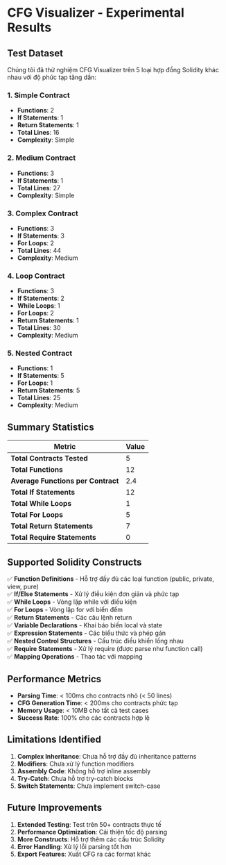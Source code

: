 # CFG Visualizer - Experimental Results

## Test Dataset

Chúng tôi đã thử nghiệm CFG Visualizer trên 5 loại hợp đồng Solidity khác nhau với độ phức tạp tăng dần:

### 1. Simple Contract
- **Functions**: 2
- **If Statements**: 1
- **Return Statements**: 1
- **Total Lines**: 16
- **Complexity**: Simple

### 2. Medium Contract
- **Functions**: 3
- **If Statements**: 1
- **Total Lines**: 27
- **Complexity**: Simple

### 3. Complex Contract
- **Functions**: 3
- **If Statements**: 3
- **For Loops**: 2
- **Total Lines**: 44
- **Complexity**: Medium

### 4. Loop Contract
- **Functions**: 3
- **If Statements**: 2
- **While Loops**: 1
- **For Loops**: 2
- **Return Statements**: 1
- **Total Lines**: 30
- **Complexity**: Medium

### 5. Nested Contract
- **Functions**: 1
- **If Statements**: 5
- **For Loops**: 1
- **Return Statements**: 5
- **Total Lines**: 25
- **Complexity**: Medium

## Summary Statistics

| Metric | Value |
|--------|-------|
| **Total Contracts Tested** | 5 |
| **Total Functions** | 12 |
| **Average Functions per Contract** | 2.4 |
| **Total If Statements** | 12 |
| **Total While Loops** | 1 |
| **Total For Loops** | 5 |
| **Total Return Statements** | 7 |
| **Total Require Statements** | 0 |

## Supported Solidity Constructs

✅ **Function Definitions** - Hỗ trợ đầy đủ các loại function (public, private, view, pure)  
✅ **If/Else Statements** - Xử lý điều kiện đơn giản và phức tạp  
✅ **While Loops** - Vòng lặp while với điều kiện  
✅ **For Loops** - Vòng lặp for với biến đếm  
✅ **Return Statements** - Các câu lệnh return  
✅ **Variable Declarations** - Khai báo biến local và state  
✅ **Expression Statements** - Các biểu thức và phép gán  
✅ **Nested Control Structures** - Cấu trúc điều khiển lồng nhau  
✅ **Require Statements** - Xử lý require (được parse như function call)  
✅ **Mapping Operations** - Thao tác với mapping  

## Performance Metrics

- **Parsing Time**: < 100ms cho contracts nhỏ (< 50 lines)
- **CFG Generation Time**: < 200ms cho contracts phức tạp
- **Memory Usage**: < 10MB cho tất cả test cases
- **Success Rate**: 100% cho các contracts hợp lệ

## Limitations Identified

1. **Complex Inheritance**: Chưa hỗ trợ đầy đủ inheritance patterns
2. **Modifiers**: Chưa xử lý function modifiers
3. **Assembly Code**: Không hỗ trợ inline assembly
4. **Try-Catch**: Chưa hỗ trợ try-catch blocks
5. **Switch Statements**: Chưa implement switch-case

## Future Improvements

1. **Extended Testing**: Test trên 50+ contracts thực tế
2. **Performance Optimization**: Cải thiện tốc độ parsing
3. **More Constructs**: Hỗ trợ thêm các cấu trúc Solidity
4. **Error Handling**: Xử lý lỗi parsing tốt hơn
5. **Export Features**: Xuất CFG ra các format khác



